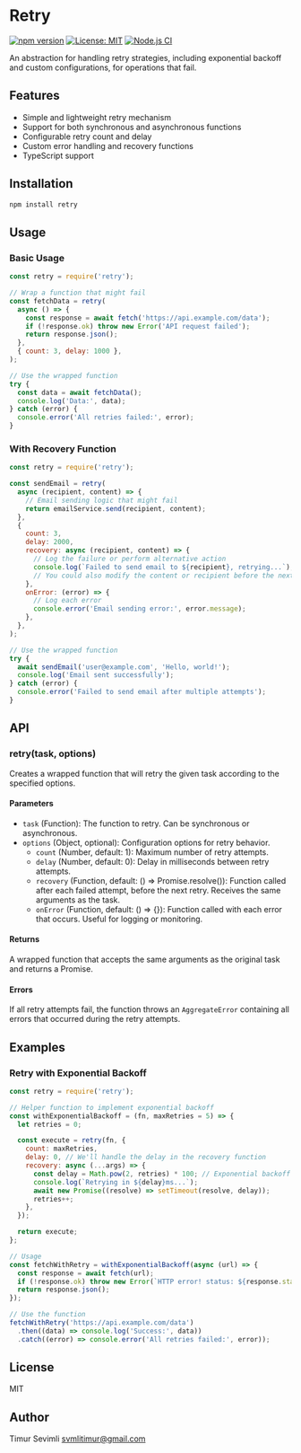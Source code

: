# Retry

[![npm version](https://img.shields.io/npm/v/retry.svg)](https://www.npmjs.com/package/retry)
[![License: MIT](https://img.shields.io/badge/License-MIT-blue.svg)](https://opensource.org/licenses/MIT)
[![Node.js CI](https://github.com/timursevimli/retry/actions/workflows/node.js.yml/badge.svg)](https://github.com/timursevimli/retry/actions/workflows/node.js.yml)

An abstraction for handling retry strategies, including exponential backoff and custom configurations, for operations that fail.

## Features

- Simple and lightweight retry mechanism
- Support for both synchronous and asynchronous functions
- Configurable retry count and delay
- Custom error handling and recovery functions
- TypeScript support

## Installation

```bash
npm install retry
```

## Usage

### Basic Usage

```javascript
const retry = require('retry');

// Wrap a function that might fail
const fetchData = retry(
  async () => {
    const response = await fetch('https://api.example.com/data');
    if (!response.ok) throw new Error('API request failed');
    return response.json();
  },
  { count: 3, delay: 1000 },
);

// Use the wrapped function
try {
  const data = await fetchData();
  console.log('Data:', data);
} catch (error) {
  console.error('All retries failed:', error);
}
```

### With Recovery Function

```javascript
const retry = require('retry');

const sendEmail = retry(
  async (recipient, content) => {
    // Email sending logic that might fail
    return emailService.send(recipient, content);
  },
  {
    count: 3,
    delay: 2000,
    recovery: async (recipient, content) => {
      // Log the failure or perform alternative action
      console.log(`Failed to send email to ${recipient}, retrying...`);
      // You could also modify the content or recipient before the next retry
    },
    onError: (error) => {
      // Log each error
      console.error('Email sending error:', error.message);
    },
  },
);

// Use the wrapped function
try {
  await sendEmail('user@example.com', 'Hello, world!');
  console.log('Email sent successfully');
} catch (error) {
  console.error('Failed to send email after multiple attempts');
}
```

## API

### retry(task, options)

Creates a wrapped function that will retry the given task according to the specified options.

#### Parameters

- `task` (Function): The function to retry. Can be synchronous or asynchronous.
- `options` (Object, optional): Configuration options for retry behavior.
  - `count` (Number, default: 1): Maximum number of retry attempts.
  - `delay` (Number, default: 0): Delay in milliseconds between retry attempts.
  - `recovery` (Function, default: () => Promise.resolve()): Function called after each failed attempt, before the next retry. Receives the same arguments as the task.
  - `onError` (Function, default: () => {}): Function called with each error that occurs. Useful for logging or monitoring.

#### Returns

A wrapped function that accepts the same arguments as the original task and returns a Promise.

#### Errors

If all retry attempts fail, the function throws an `AggregateError` containing all errors that occurred during the retry attempts.

## Examples

### Retry with Exponential Backoff

```javascript
const retry = require('retry');

// Helper function to implement exponential backoff
const withExponentialBackoff = (fn, maxRetries = 5) => {
  let retries = 0;

  const execute = retry(fn, {
    count: maxRetries,
    delay: 0, // We'll handle the delay in the recovery function
    recovery: async (...args) => {
      const delay = Math.pow(2, retries) * 100; // Exponential backoff
      console.log(`Retrying in ${delay}ms...`);
      await new Promise((resolve) => setTimeout(resolve, delay));
      retries++;
    },
  });

  return execute;
};

// Usage
const fetchWithRetry = withExponentialBackoff(async (url) => {
  const response = await fetch(url);
  if (!response.ok) throw new Error(`HTTP error! status: ${response.status}`);
  return response.json();
});

// Use the function
fetchWithRetry('https://api.example.com/data')
  .then((data) => console.log('Success:', data))
  .catch((error) => console.error('All retries failed:', error));
```

## License

MIT

## Author

Timur Sevimli <svmlitimur@gmail.com>
